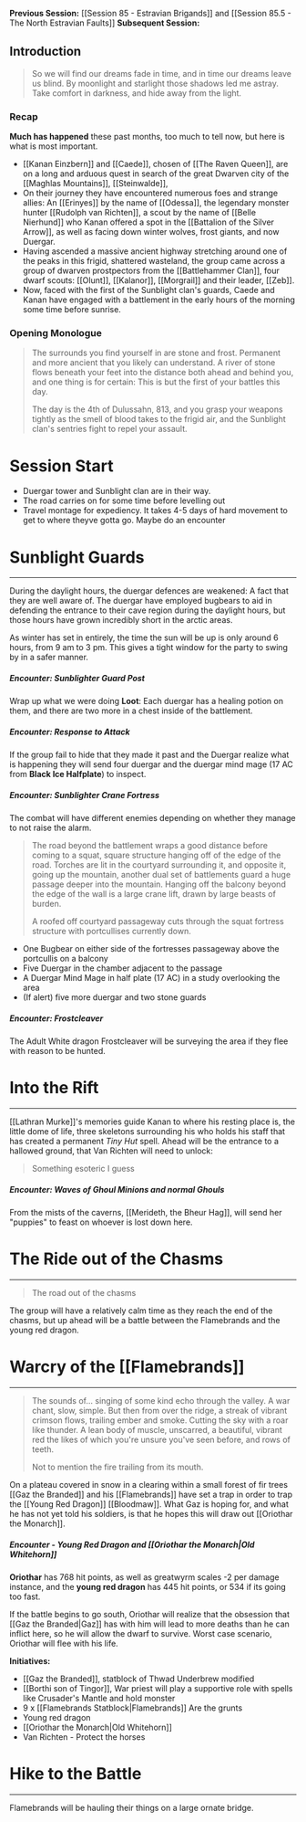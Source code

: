 **Previous Session:** [[Session 85 - Estravian Brigands]] and [[Session 85.5 - The North Estravian Faults]]
**Subsequent Session:**
## Introduction
> So we will find our dreams fade in time, and in time our dreams leave us blind. By moonlight and starlight those shadows led me astray. Take comfort in darkness, and hide away from the light.

### Recap
**Much has happened** these past months, too much to tell now, but here is what is most important.
- [[Kanan Einzbern]] and [[Caede]], chosen of [[The Raven Queen]], are on a long and arduous quest in search of the great Dwarven city of the [[Maghlas Mountains]], [[Steinwalde]],
- On their journey they have encountered numerous foes and strange allies: An [[Erinyes]] by the name of [[Odessa]], the legendary monster hunter [[Rudolph van Richten]], a scout by the name of [[Belle Nierhund]] who Kanan offered a spot in the [[Battalion of the Silver Arrow]], as well as facing down winter wolves, frost giants, and now Duergar.
- Having ascended a massive ancient highway stretching around one of the peaks in this frigid, shattered wasteland, the group came across a group of dwarven prostpectors from the [[Battlehammer Clan]], four dwarf scouts: [[Olunt]], [[Kalanor]], [[Morgrail]] and their leader, [[Zeb]]. 
- Now, faced with the first of the Sunblight clan's guards, Caede and Kanan have engaged with a battlement in the early hours of the morning some time before sunrise.
### Opening Monologue
> The surrounds you find yourself in are stone and frost. Permanent and more ancient that you likely can understand. A river of stone flows beneath your feet into the distance both ahead and behind you, and one thing is for certain: This is but the first of your battles this day.
> 
> The day is the 4th of Dulussahn, 813, and you grasp your weapons tightly as the smell of blood takes to the frigid air, and the Sunblight clan's sentries fight to repel your assault.

# Session Start
- Duergar tower and Sunblight clan are in their way.
- The road carries on for some time before levelling out
- Travel montage for expediency. It takes 4-5 days of hard movement to get to where theyve gotta go. Maybe do an encounter 
# Sunblight Guards
---
During the daylight hours, the duergar defences are weakened: A fact that they are well aware of. The duergar have employed bugbears to aid in defending the entrance to their cave region during the daylight hours, but those hours have grown incredibly short in the arctic areas.

As winter has set in entirely, the time the sun will be up is only around 6 hours, from 9 am to 3 pm. This gives a tight window for the party to swing by in a safer manner.

##### **Encounter:** Sunblighter Guard Post
Wrap up what we were doing
**Loot**: Each duergar has a healing potion on them, and there are two more in a chest inside of the battlement.

##### **Encounter:** Response to Attack
If the group fail to hide that they made it past and the Duergar realize what is happening they will send four duergar and the duergar mind mage (17 AC from **Black Ice Halfplate**) to inspect.

##### **Encounter:** Sunblighter Crane Fortress
The combat will have different enemies depending on whether they manage to not raise the alarm.
> The road beyond the battlement wraps a good distance before coming to a squat, square structure hanging off of the edge of the road. Torches are lit in the courtyard surrounding it, and opposite it, going up the mountain, another dual set of battlements guard a huge passage deeper into the mountain. Hanging off the balcony beyond the edge of the wall is a large crane lift, drawn by large beasts of burden.
> 
> A roofed off courtyard passageway cuts through the squat fortress structure with portcullises currently down.

- One Bugbear on either side of the fortresses passageway above the portcullis on a balcony
- Five Duergar in the chamber adjacent to the passage
- A Duergar Mind Mage in half plate (17 AC) in a study overlooking the area
- (If alert) five more duergar and two stone guards

##### **Encounter:** Frostcleaver
The Adult White dragon Frostcleaver will be surveying the area if they flee with reason to be hunted.

# Into the Rift
---
[[Lathran Murke]]'s memories guide Kanan to where his resting place is, the little dome of life, three skeletons surrounding his who holds his staff that has created a permanent _Tiny Hut_ spell. Ahead will be the entrance to a hallowed ground, that Van Richten will need to unlock:
> Something esoteric I guess
##### **Encounter**: Waves of Ghoul Minions and normal Ghouls
From the mists of the caverns, [[Merideth, the Bheur Hag]], will send her "puppies" to feast on whoever is lost down here.

# The Ride out of the Chasms
---
>The road out of the chasms 

The group will have a relatively calm time as they reach the end of the chasms, but up ahead will be a battle between the Flamebrands and the young red dragon.


# Warcry of the [[Flamebrands]]
---
> The sounds of... singing of some kind echo through the valley. A war chant, slow, simple. But then from over the ridge, a streak of vibrant crimson flows, trailing ember and smoke. Cutting the sky with a roar like thunder. A lean body of muscle, unscarred, a beautiful, vibrant red the likes of which you're unsure you've seen before, and rows of teeth. 
> 
> Not to mention the fire trailing from its mouth.

On a plateau covered in snow in a clearing within a small forest of fir trees [[Gaz the Branded]] and his [[Flamebrands]] have set a trap in order to trap the [[Young Red Dragon]] [[Bloodmaw]]. What Gaz is hoping for, and what he has not yet told his soldiers, is that he hopes this will draw out [[Oriothar the Monarch]].
##### **Encounter** - Young Red Dragon and [[Oriothar the Monarch|Old Whitehorn]]
**Oriothar** has 768 hit points, as well as greatwyrm scales -2 per damage instance, and the **young red dragon** has 445 hit points, or 534 if its going too fast.

If the battle begins to go south, Oriothar will realize that the obsession that [[Gaz the Branded|Gaz]] has with him will lead to more deaths than he can inflict here, so he will allow the dwarf to survive. Worst case scenario, Oriothar will flee with his life.

**Initiatives:**
- [[Gaz the Branded]], statblock of Thwad Underbrew modified
- [[Borthi son of Tingor]], War priest will play a supportive role with spells like Crusader's Mantle and hold monster
- 9 x [[Flamebrands Statblock|Flamebrands]] Are the grunts 
- Young red dragon
- [[Oriothar the Monarch|Old Whitehorn]]
- Van Richten - Protect the horses

# Hike to the Battle
---
Flamebrands will be hauling their things on a large ornate bridge. 